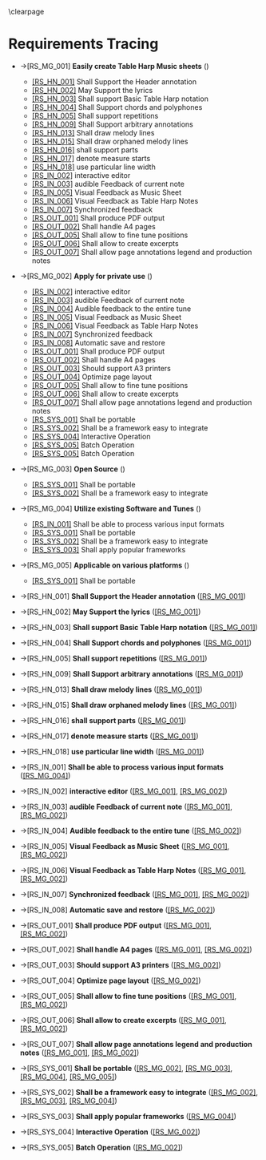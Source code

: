 
\clearpage

# Requirements Tracing

- ->[RS_MG_001] <!-- --> <a id="RT-RS-MG-001"/>**Easily create Table Harp Music sheets**  ()

    - <a href="#RT-RS-HN-001">[RS_HN_001]</a> Shall Support the Header annotation
    - <a href="#RT-RS-HN-002">[RS_HN_002]</a> May Support the lyrics
    - <a href="#RT-RS-HN-003">[RS_HN_003]</a> Shall support Basic Table Harp notation
    - <a href="#RT-RS-HN-004">[RS_HN_004]</a> Shall Support chords and polyphones
    - <a href="#RT-RS-HN-005">[RS_HN_005]</a> Shall support repetitions
    - <a href="#RT-RS-HN-009">[RS_HN_009]</a> Shall Support arbitrary annotations
    - <a href="#RT-RS-HN-013">[RS_HN_013]</a> Shall draw melody lines
    - <a href="#RT-RS-HN-015">[RS_HN_015]</a> Shall draw orphaned melody lines
    - <a href="#RT-RS-HN-016">[RS_HN_016]</a> shall support parts
    - <a href="#RT-RS-HN-017">[RS_HN_017]</a> denote measure starts
    - <a href="#RT-RS-HN-018">[RS_HN_018]</a> use particular line width
    - <a href="#RT-RS-IN-002">[RS_IN_002]</a> interactive editor
    - <a href="#RT-RS-IN-003">[RS_IN_003]</a> audible Feedback of current note
    - <a href="#RT-RS-IN-005">[RS_IN_005]</a> Visual Feedback as Music Sheet
    - <a href="#RT-RS-IN-006">[RS_IN_006]</a> Visual Feedback as Table Harp Notes
    - <a href="#RT-RS-IN-007">[RS_IN_007]</a> Synchronized feedback
    - <a href="#RT-RS-OUT-001">[RS_OUT_001]</a> Shall produce PDF output
    - <a href="#RT-RS-OUT-002">[RS_OUT_002]</a> Shall handle A4 pages
    - <a href="#RT-RS-OUT-005">[RS_OUT_005]</a> Shall allow to fine tune positions
    - <a href="#RT-RS-OUT-006">[RS_OUT_006]</a> Shall allow to create excerpts
    - <a href="#RT-RS-OUT-007">[RS_OUT_007]</a> Shall allow page annotations legend and production
    notes

- ->[RS_MG_002] <!-- --> <a id="RT-RS-MG-002"/>**Apply for private use**  ()

    - <a href="#RT-RS-IN-002">[RS_IN_002]</a> interactive editor
    - <a href="#RT-RS-IN-003">[RS_IN_003]</a> audible Feedback of current note
    - <a href="#RT-RS-IN-004">[RS_IN_004]</a> Audible feedback to the entire tune
    - <a href="#RT-RS-IN-005">[RS_IN_005]</a> Visual Feedback as Music Sheet
    - <a href="#RT-RS-IN-006">[RS_IN_006]</a> Visual Feedback as Table Harp Notes
    - <a href="#RT-RS-IN-007">[RS_IN_007]</a> Synchronized feedback
    - <a href="#RT-RS-IN-008">[RS_IN_008]</a> Automatic save and restore
    - <a href="#RT-RS-OUT-001">[RS_OUT_001]</a> Shall produce PDF output
    - <a href="#RT-RS-OUT-002">[RS_OUT_002]</a> Shall handle A4 pages
    - <a href="#RT-RS-OUT-003">[RS_OUT_003]</a> Should support A3 printers
    - <a href="#RT-RS-OUT-004">[RS_OUT_004]</a> Optimize page layout
    - <a href="#RT-RS-OUT-005">[RS_OUT_005]</a> Shall allow to fine tune positions
    - <a href="#RT-RS-OUT-006">[RS_OUT_006]</a> Shall allow to create excerpts
    - <a href="#RT-RS-OUT-007">[RS_OUT_007]</a> Shall allow page annotations legend and production
    notes
    - <a href="#RT-RS-SYS-001">[RS_SYS_001]</a> Shall be portable
    - <a href="#RT-RS-SYS-002">[RS_SYS_002]</a> Shall be a framework easy to integrate
    - <a href="#RT-RS-SYS-004">[RS_SYS_004]</a> Interactive Operation
    - <a href="#RT-RS-SYS-005">[RS_SYS_005]</a> Batch Operation
    - <a href="#RT-RS-SYS-005">[RS_SYS_005]</a> Batch Operation

- ->[RS_MG_003] <!-- --> <a id="RT-RS-MG-003"/>**Open Source**  ()

    - <a href="#RT-RS-SYS-001">[RS_SYS_001]</a> Shall be portable
    - <a href="#RT-RS-SYS-002">[RS_SYS_002]</a> Shall be a framework easy to integrate

- ->[RS_MG_004] <!-- --> <a id="RT-RS-MG-004"/>**Utilize existing Software and Tunes**  ()

    - <a href="#RT-RS-IN-001">[RS_IN_001]</a> Shall be able to process various input formats
    - <a href="#RT-RS-SYS-001">[RS_SYS_001]</a> Shall be portable
    - <a href="#RT-RS-SYS-002">[RS_SYS_002]</a> Shall be a framework easy to integrate
    - <a href="#RT-RS-SYS-003">[RS_SYS_003]</a> Shall apply popular frameworks

- ->[RS_MG_005] <!-- --> <a id="RT-RS-MG-005"/>**Applicable on various platforms**  ()

    - <a href="#RT-RS-SYS-001">[RS_SYS_001]</a> Shall be portable

- ->[RS_HN_001] <!-- --> <a id="RT-RS-HN-001"/>**Shall Support the Header annotation**  (<a href="#RT-RS-MG-001">[RS_MG_001]</a>)


- ->[RS_HN_002] <!-- --> <a id="RT-RS-HN-002"/>**May Support the lyrics**  (<a href="#RT-RS-MG-001">[RS_MG_001]</a>)


- ->[RS_HN_003] <!-- --> <a id="RT-RS-HN-003"/>**Shall support Basic Table Harp notation**  (<a href="#RT-RS-MG-001">[RS_MG_001]</a>)


- ->[RS_HN_004] <!-- --> <a id="RT-RS-HN-004"/>**Shall Support chords and polyphones**  (<a href="#RT-RS-MG-001">[RS_MG_001]</a>)


- ->[RS_HN_005] <!-- --> <a id="RT-RS-HN-005"/>**Shall support repetitions**  (<a href="#RT-RS-MG-001">[RS_MG_001]</a>)


- ->[RS_HN_009] <!-- --> <a id="RT-RS-HN-009"/>**Shall Support arbitrary annotations**  (<a href="#RT-RS-MG-001">[RS_MG_001]</a>)


- ->[RS_HN_013] <!-- --> <a id="RT-RS-HN-013"/>**Shall draw melody lines**  (<a href="#RT-RS-MG-001">[RS_MG_001]</a>)


- ->[RS_HN_015] <!-- --> <a id="RT-RS-HN-015"/>**Shall draw orphaned melody lines**  (<a href="#RT-RS-MG-001">[RS_MG_001]</a>)


- ->[RS_HN_016] <!-- --> <a id="RT-RS-HN-016"/>**shall support parts**  (<a href="#RT-RS-MG-001">[RS_MG_001]</a>)


- ->[RS_HN_017] <!-- --> <a id="RT-RS-HN-017"/>**denote measure starts**  (<a href="#RT-RS-MG-001">[RS_MG_001]</a>)


- ->[RS_HN_018] <!-- --> <a id="RT-RS-HN-018"/>**use particular line width**  (<a href="#RT-RS-MG-001">[RS_MG_001]</a>)


- ->[RS_IN_001] <!-- --> <a id="RT-RS-IN-001"/>**Shall be able to process various input formats**  (<a href="#RT-RS-MG-004">[RS_MG_004]</a>)


- ->[RS_IN_002] <!-- --> <a id="RT-RS-IN-002"/>**interactive editor**  (<a href="#RT-RS-MG-001">[RS_MG_001]</a>, <a href="#RT-RS-MG-002">[RS_MG_002]</a>)


- ->[RS_IN_003] <!-- --> <a id="RT-RS-IN-003"/>**audible Feedback of current note**  (<a href="#RT-RS-MG-001">[RS_MG_001]</a>, <a href="#RT-RS-MG-002">[RS_MG_002]</a>)


- ->[RS_IN_004] <!-- --> <a id="RT-RS-IN-004"/>**Audible feedback to the entire tune**  (<a href="#RT-RS-MG-002">[RS_MG_002]</a>)


- ->[RS_IN_005] <!-- --> <a id="RT-RS-IN-005"/>**Visual Feedback as Music Sheet**  (<a href="#RT-RS-MG-001">[RS_MG_001]</a>, <a href="#RT-RS-MG-002">[RS_MG_002]</a>)


- ->[RS_IN_006] <!-- --> <a id="RT-RS-IN-006"/>**Visual Feedback as Table Harp Notes**  (<a href="#RT-RS-MG-001">[RS_MG_001]</a>, <a href="#RT-RS-MG-002">[RS_MG_002]</a>)


- ->[RS_IN_007] <!-- --> <a id="RT-RS-IN-007"/>**Synchronized feedback**  (<a href="#RT-RS-MG-001">[RS_MG_001]</a>, <a href="#RT-RS-MG-002">[RS_MG_002]</a>)


- ->[RS_IN_008] <!-- --> <a id="RT-RS-IN-008"/>**Automatic save and restore**  (<a href="#RT-RS-MG-002">[RS_MG_002]</a>)


- ->[RS_OUT_001] <!-- --> <a id="RT-RS-OUT-001"/>**Shall produce PDF output**  (<a href="#RT-RS-MG-001">[RS_MG_001]</a>, <a href="#RT-RS-MG-002">[RS_MG_002]</a>)


- ->[RS_OUT_002] <!-- --> <a id="RT-RS-OUT-002"/>**Shall handle A4 pages**  (<a href="#RT-RS-MG-001">[RS_MG_001]</a>, <a href="#RT-RS-MG-002">[RS_MG_002]</a>)


- ->[RS_OUT_003] <!-- --> <a id="RT-RS-OUT-003"/>**Should support A3 printers**  (<a href="#RT-RS-MG-002">[RS_MG_002]</a>)


- ->[RS_OUT_004] <!-- --> <a id="RT-RS-OUT-004"/>**Optimize page layout**  (<a href="#RT-RS-MG-002">[RS_MG_002]</a>)


- ->[RS_OUT_005] <!-- --> <a id="RT-RS-OUT-005"/>**Shall allow to fine tune positions**  (<a href="#RT-RS-MG-001">[RS_MG_001]</a>, <a href="#RT-RS-MG-002">[RS_MG_002]</a>)


- ->[RS_OUT_006] <!-- --> <a id="RT-RS-OUT-006"/>**Shall allow to create excerpts**  (<a href="#RT-RS-MG-001">[RS_MG_001]</a>, <a href="#RT-RS-MG-002">[RS_MG_002]</a>)


- ->[RS_OUT_007] <!-- --> <a id="RT-RS-OUT-007"/>**Shall allow page annotations legend and production
    notes**  (<a href="#RT-RS-MG-001">[RS_MG_001]</a>, <a href="#RT-RS-MG-002">[RS_MG_002]</a>)


- ->[RS_SYS_001] <!-- --> <a id="RT-RS-SYS-001"/>**Shall be portable**  (<a href="#RT-RS-MG-002">[RS_MG_002]</a>, <a href="#RT-RS-MG-003">[RS_MG_003]</a>, <a href="#RT-RS-MG-004">[RS_MG_004]</a>, <a href="#RT-RS-MG-005">[RS_MG_005]</a>)


- ->[RS_SYS_002] <!-- --> <a id="RT-RS-SYS-002"/>**Shall be a framework easy to integrate**  (<a href="#RT-RS-MG-002">[RS_MG_002]</a>, <a href="#RT-RS-MG-003">[RS_MG_003]</a>, <a href="#RT-RS-MG-004">[RS_MG_004]</a>)


- ->[RS_SYS_003] <!-- --> <a id="RT-RS-SYS-003"/>**Shall apply popular frameworks**  (<a href="#RT-RS-MG-004">[RS_MG_004]</a>)


- ->[RS_SYS_004] <!-- --> <a id="RT-RS-SYS-004"/>**Interactive Operation**  (<a href="#RT-RS-MG-002">[RS_MG_002]</a>)


- ->[RS_SYS_005] <!-- --> <a id="RT-RS-SYS-005"/>**Batch Operation**  (<a href="#RT-RS-MG-002">[RS_MG_002]</a>)
